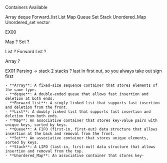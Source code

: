 
Containers Available

Array
deque
Forward_list
List
Map
Queue
Set
Stack
Unordered_Map
Unordered_set
vector

EX00 

Map ?
Set ?
>
List ?
Forward List ?
>
Array ?

EX01 
	Parsing -> stack
	 2 stacks ?
	last in first out, so you always take out sign first

	- **Array**: A fixed-size sequence container that stores elements of the same type.
	- **deque**: A double-ended queue that allows fast insertion and deletion at both ends.
	- **Forward_list**: A singly linked list that supports fast insertion and deletion from the front.
	- **List**: A doubly linked list that supports fast insertion and deletion from both ends.
	- **Map**: An associative container that stores key-value pairs with unique keys, sorted by keys.
	- **Queue**: A FIFO (first-in, first-out) data structure that allows insertion at the back and removal from the front.
	- **Set**: An associative container that stores unique elements, sorted by keys.
	- **Stack**: A LIFO (last-in, first-out) data structure that allows insertion and removal from the top.
	- **Unordered_Map**: An associative container that stores key-